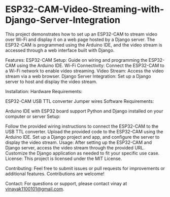 # ESP32-CAM-Video-Streaming-with-Django-Server-Integration
This project demonstrates how to set up an ESP32-CAM to stream video over Wi-Fi and display it on a web page hosted by a Django server. The ESP32-CAM is programmed using the Arduino IDE, and the video stream is accessed through a web interface built with Django.

Features:
ESP32-CAM Setup: Guide on wiring and programming the ESP32-CAM using the Arduino IDE.
Wi-Fi Connectivity: Connect the ESP32-CAM to a Wi-Fi network to enable video streaming.
Video Stream: Access the video stream via a web browser.
Django Server Integration: Set up a Django server to host and display the video stream.

Installation:
Hardware Requirements:

ESP32-CAM
USB TTL converter
Jumper wires
Software Requirements:

Arduino IDE with ESP32 board support
Python and Django installed on your computer or server
Setup:

Follow the provided wiring instructions to connect the ESP32-CAM to the USB TTL converter.
Upload the provided code to the ESP32-CAM using the Arduino IDE.
Set up a Django project and app, and configure the server to display the video stream.
Usage:
After setting up the ESP32-CAM and Django server, access the video stream through the provided URL.
Customize the Django application as needed to fit your specific use case.
License:
This project is licensed under the MIT License.

Contributing:
Feel free to submit issues or pull requests for improvements or additional features. Contributions are welcome!

Contact:
For questions or support, please contact vinay at vinayak1100101@gmail.com.
